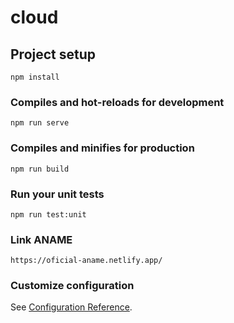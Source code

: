 # cloud

## Project setup
```
npm install
```

### Compiles and hot-reloads for development
```
npm run serve
```

### Compiles and minifies for production
```
npm run build
```

### Run your unit tests
```
npm run test:unit
```

### Link ANAME
```
https://oficial-aname.netlify.app/
```

### Customize configuration
See [Configuration Reference](https://cli.vuejs.org/config/).
